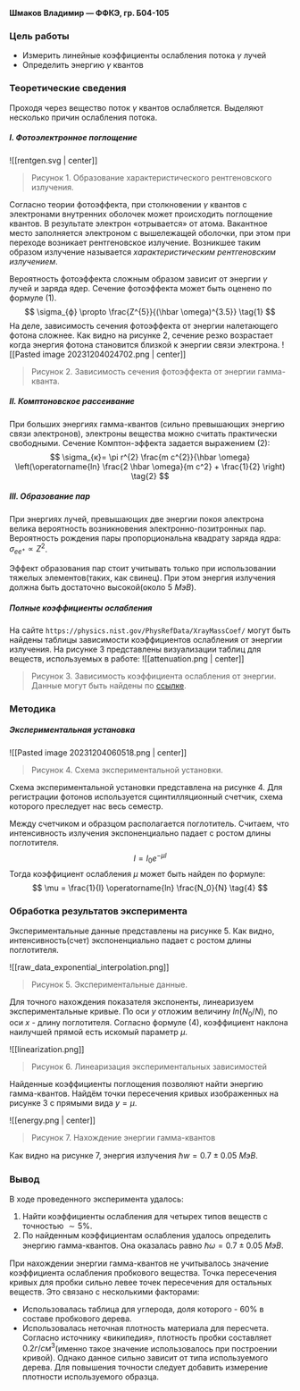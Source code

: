 **Шмаков Владимир — ФФКЭ, гр. Б04-105**
### Цель работы
- Измерить линейные коэффициенты ослабления потока $\gamma$ лучей
- Определить энергию $\gamma$ квантов
### Теоретические сведения
Проходя через вещество поток $\gamma$ квантов ослабляется. Выделяют несколько причин ослабления потока.
##### I. Фотоэлектронное поглощение

![[rentgen.svg | center]]
> Рисунок 1. Образование характеристического рентгеновского излучения.

Согласно теории фотоэффекта, при столкновении $\gamma$ квантов с электронами внутренних оболочек может происходить поглощение квантов. В результате электрон «отрывается» от атома. Вакантное место заполняется электроном с вышележащей оболочки, при этом при переходе возникает рентгеновское излучение. Возникшее таким образом излучение называется *характеристическим рентгеновским излучением*. 

Вероятность фотоэффекта сложным образом зависит от энергии  $\gamma$ лучей и заряда ядер. Сечение фотоэффекта может быть оценено по формуле $(1)$. 
$$
\sigma_{ф} \propto \frac{Z^{5}}{(\hbar \omega)^{3.5}}
\tag{1}
$$
На деле, зависимость сечения фотоэффекта от энергии налетающего фотона сложнее. Как видно на рисунке 2, сечение резко возрастает когда энергия фотона становится близкой к энергии связи электрона.
![[Pasted image 20231204024702.png | center]]
> Рисунок 2. Зависимость сечения фотоэффекта от энергии гамма-кванта.

##### II. Комптоновское рассеивание
При больших энергиях гамма-квантов (сильно превышающих энергию связи электронов), электроны вещества можно считать практически свободными. Сечение Комптон-эффекта задается выражением $(2)$:
$$
\sigma_{к}= \pi r^{2} \frac{m c^{2}}{\hbar \omega} \left(\operatorname{ln} \frac{2 \hbar \omega}{m c^2} + \frac{1}{2} \right)
\tag{2}
$$
##### III. Образование пар

При энергиях лучей, превышающих две энергии покоя электрона велика вероятность возникновения электронно-позитронных пар. Вероятность рождения пары пропорциональна квадрату заряда ядра: $\sigma_{e e^{+}} \propto Z^{2}$. 

Эффект образования пар стоит учитывать только при использовании тяжелых элементов(таких, как свинец). При этом энергия излучения должна быть достаточно высокой(около $5 \ МэВ$).

##### Полные коэффициенты ослабления

На сайте `https://physics.nist.gov/PhysRefData/XrayMassCoef/` могут быть найдены таблицы зависимости коэффициентов ослабления от энергии излучения. На рисунке 3 представлены визуализации таблиц для веществ, используемых в работе:
![[attenuation.png | center]]
> Рисунок 3. Зависимость коэффициента ослабления от энергии. Данные могут быть найдены по [ссылке](https://physics.nist.gov/PhysRefData/XrayMassCoef/ElemTab/z06.html).

### Методика
##### Экспериментальная установка
![[Pasted image 20231204060518.png | center]]
> Рисунок 4. Схема экспериментальной установки.

Схема экспериментальной установки представлена на рисунке 4. Для регистрации фотонов используется сцинтилляционный счетчик, схема которого преследует нас весь семестр.

Между счетчиком и образцом располагается поглотитель. Считаем, что интенсивность излучения экспоненциально падает с ростом длины поглотителя.
$$
I = I_{0}e^{-\mu l} \tag{3}
$$
Тогда коэффициент ослабления $\mu$ может быть найден по формуле:
$$
\mu = \frac{1}{l} \operatorname{ln} \frac{N_0}{N} \tag{4}
$$

### Обработка результатов эксперимента

Экспериментальные данные представлены на рисунке 5. Как видно, интенсивность(счет) экспоненциально падает с ростом длины поглотителя. 

![[raw_data_exponential_interpolation.png]]
> Рисунок 5. Экспериментальные данные.

Для точного нахождения показателя экспоненты, линеаризуем экспериментальные кривые. По оси $y$ отложим величину $ln (N_0 / N)$, по оси $x$ - длину поглотителя. Согласно формуле $(4)$, коэффициент наклона наилучшей прямой есть искомый параметр $\mu$. 

![[linearization.png]]
> Рисунок 6. Линеаризация экспериментальных зависимостей

 Найденные коэффициенты поглощения позволяют найти энергию гамма-квантов. Найдём точки пересечения кривых изображенных на рисунке 3 с прямыми вида $y = \mu$. 

![[energy.png | center]]
> Рисунок 7. Нахождение энергии гамма-квантов

Как видно на рисунке 7, энергия излучения $\hbar w = 0.7 \pm 0.05 \ МэВ$. 
### Вывод

В ходе проведенного эксперимента удалось:
1. Найти коэффициенты ослабления для четырех типов веществ с точностью $\sim 5 \%$.
2. По найденным коэффициентам ослабления удалось определить энергию гамма-квантов. Она оказалась равно $\hbar \omega = 0.7 \pm 0.05 \ МэВ$.

При нахождении энергии гамма-квантов не учитывалось значение коэффициента ослабления пробкового вещества. Точка пересечения кривых для пробки сильно левее точек пересечения для остальных веществ. Это связано с несколькими факторами:
- Использовалась таблица для углерода, доля которого - $60 \%$ в составе пробкового дерева.
- Использовалась неточная плотность материала для пересчета. Согласно источнику «википедия», плотность пробки составляет $0.2 г / см^{3}$(именно такое значение использовалось при построении кривой). Однако данное сильно зависит от типа используемого дерева. Для повышения точности следует добавить измерение плотности используемого образца.